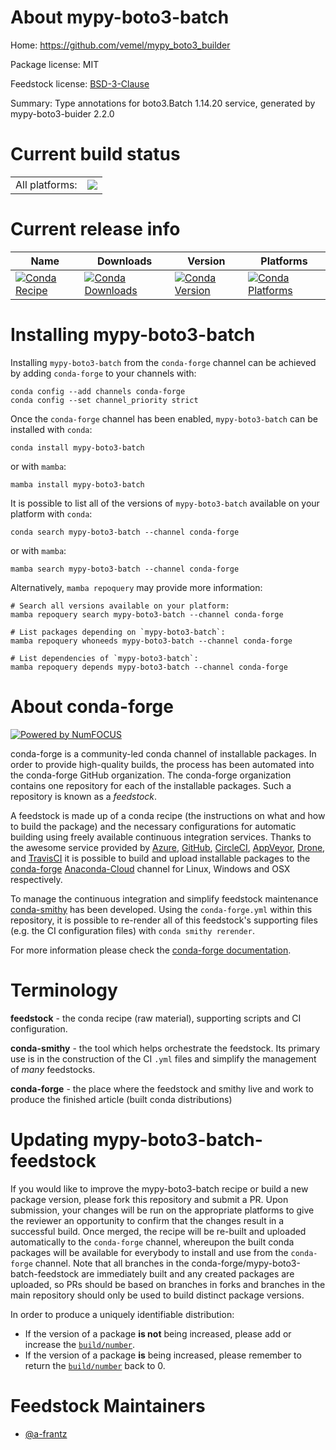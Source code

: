About mypy-boto3-batch
======================

Home: https://github.com/vemel/mypy_boto3_builder

Package license: MIT

Feedstock license: [BSD-3-Clause](https://github.com/conda-forge/mypy-boto3-batch-feedstock/blob/main/LICENSE.txt)

Summary: Type annotations for boto3.Batch 1.14.20 service, generated by mypy-boto3-buider 2.2.0

Current build status
====================


<table><tr><td>All platforms:</td>
    <td>
      <a href="https://dev.azure.com/conda-forge/feedstock-builds/_build/latest?definitionId=10333&branchName=main">
        <img src="https://dev.azure.com/conda-forge/feedstock-builds/_apis/build/status/mypy-boto3-batch-feedstock?branchName=main">
      </a>
    </td>
  </tr>
</table>

Current release info
====================

| Name | Downloads | Version | Platforms |
| --- | --- | --- | --- |
| [![Conda Recipe](https://img.shields.io/badge/recipe-mypy--boto3--batch-green.svg)](https://anaconda.org/conda-forge/mypy-boto3-batch) | [![Conda Downloads](https://img.shields.io/conda/dn/conda-forge/mypy-boto3-batch.svg)](https://anaconda.org/conda-forge/mypy-boto3-batch) | [![Conda Version](https://img.shields.io/conda/vn/conda-forge/mypy-boto3-batch.svg)](https://anaconda.org/conda-forge/mypy-boto3-batch) | [![Conda Platforms](https://img.shields.io/conda/pn/conda-forge/mypy-boto3-batch.svg)](https://anaconda.org/conda-forge/mypy-boto3-batch) |

Installing mypy-boto3-batch
===========================

Installing `mypy-boto3-batch` from the `conda-forge` channel can be achieved by adding `conda-forge` to your channels with:

```
conda config --add channels conda-forge
conda config --set channel_priority strict
```

Once the `conda-forge` channel has been enabled, `mypy-boto3-batch` can be installed with `conda`:

```
conda install mypy-boto3-batch
```

or with `mamba`:

```
mamba install mypy-boto3-batch
```

It is possible to list all of the versions of `mypy-boto3-batch` available on your platform with `conda`:

```
conda search mypy-boto3-batch --channel conda-forge
```

or with `mamba`:

```
mamba search mypy-boto3-batch --channel conda-forge
```

Alternatively, `mamba repoquery` may provide more information:

```
# Search all versions available on your platform:
mamba repoquery search mypy-boto3-batch --channel conda-forge

# List packages depending on `mypy-boto3-batch`:
mamba repoquery whoneeds mypy-boto3-batch --channel conda-forge

# List dependencies of `mypy-boto3-batch`:
mamba repoquery depends mypy-boto3-batch --channel conda-forge
```


About conda-forge
=================

[![Powered by
NumFOCUS](https://img.shields.io/badge/powered%20by-NumFOCUS-orange.svg?style=flat&colorA=E1523D&colorB=007D8A)](https://numfocus.org)

conda-forge is a community-led conda channel of installable packages.
In order to provide high-quality builds, the process has been automated into the
conda-forge GitHub organization. The conda-forge organization contains one repository
for each of the installable packages. Such a repository is known as a *feedstock*.

A feedstock is made up of a conda recipe (the instructions on what and how to build
the package) and the necessary configurations for automatic building using freely
available continuous integration services. Thanks to the awesome service provided by
[Azure](https://azure.microsoft.com/en-us/services/devops/), [GitHub](https://github.com/),
[CircleCI](https://circleci.com/), [AppVeyor](https://www.appveyor.com/),
[Drone](https://cloud.drone.io/welcome), and [TravisCI](https://travis-ci.com/)
it is possible to build and upload installable packages to the
[conda-forge](https://anaconda.org/conda-forge) [Anaconda-Cloud](https://anaconda.org/)
channel for Linux, Windows and OSX respectively.

To manage the continuous integration and simplify feedstock maintenance
[conda-smithy](https://github.com/conda-forge/conda-smithy) has been developed.
Using the ``conda-forge.yml`` within this repository, it is possible to re-render all of
this feedstock's supporting files (e.g. the CI configuration files) with ``conda smithy rerender``.

For more information please check the [conda-forge documentation](https://conda-forge.org/docs/).

Terminology
===========

**feedstock** - the conda recipe (raw material), supporting scripts and CI configuration.

**conda-smithy** - the tool which helps orchestrate the feedstock.
                   Its primary use is in the construction of the CI ``.yml`` files
                   and simplify the management of *many* feedstocks.

**conda-forge** - the place where the feedstock and smithy live and work to
                  produce the finished article (built conda distributions)


Updating mypy-boto3-batch-feedstock
===================================

If you would like to improve the mypy-boto3-batch recipe or build a new
package version, please fork this repository and submit a PR. Upon submission,
your changes will be run on the appropriate platforms to give the reviewer an
opportunity to confirm that the changes result in a successful build. Once
merged, the recipe will be re-built and uploaded automatically to the
`conda-forge` channel, whereupon the built conda packages will be available for
everybody to install and use from the `conda-forge` channel.
Note that all branches in the conda-forge/mypy-boto3-batch-feedstock are
immediately built and any created packages are uploaded, so PRs should be based
on branches in forks and branches in the main repository should only be used to
build distinct package versions.

In order to produce a uniquely identifiable distribution:
 * If the version of a package **is not** being increased, please add or increase
   the [``build/number``](https://docs.conda.io/projects/conda-build/en/latest/resources/define-metadata.html#build-number-and-string).
 * If the version of a package **is** being increased, please remember to return
   the [``build/number``](https://docs.conda.io/projects/conda-build/en/latest/resources/define-metadata.html#build-number-and-string)
   back to 0.

Feedstock Maintainers
=====================

* [@a-frantz](https://github.com/a-frantz/)

